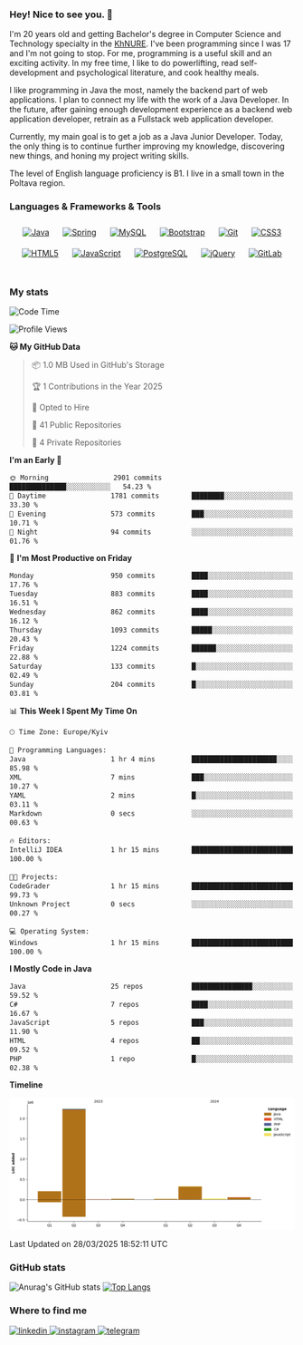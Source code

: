### Hey! Nice to see you. 👋

I'm 20 years old and getting Bachelor's degree in Computer Science and Technology
specialty in the [KhNURE][1]. I've been programming since I was 17 and I'm not going
to stop. For me, programming is a useful skill and an exciting activity. In my free
time, I like to do powerlifting, read self-development and psychological literature,
and cook healthy meals.

I like programming in Java the most, namely the backend part of web applications.
I plan to connect my life with the work of a Java Developer. In the future, after 
gaining enough development experience as a backend web application developer, 
retrain as a Fullstack web application developer. 

Currently, my main goal is to get a job as a Java Junior Developer. 
Today, the only thing is to continue further improving my knowledge, discovering 
new things, and honing my project writing skills.

The level of English language proficiency is B1. I live in a small town in the
Poltava region.

### Languages & Frameworks & Tools
<div align="center">  
<a href="https://www.java.com/" target="_blank"><img style="margin: 10px" src="https://profilinator.rishav.dev/skills-assets/java-original-wordmark.svg" alt="Java" height="50" /></a>
<a href="https://docs.spring.io/spring-framework/docs/3.0.x/reference/expressions.html#:~:text=The%20Spring%20Expression%20Language%20(SpEL,and%20basic%20string%20templating%20functionality." target="_blank"><img style="margin: 10px" src="https://profilinator.rishav.dev/skills-assets/springio-icon.svg" alt="Spring" height="50" /></a>
<a href="https://www.mysql.com/" target="_blank"><img style="margin: 10px" src="https://profilinator.rishav.dev/skills-assets/mysql-original-wordmark.svg" alt="MySQL" height="50" /></a>
<a href="https://getbootstrap.com/docs/3.4/javascript/" target="_blank"><img style="margin: 10px" src="https://profilinator.rishav.dev/skills-assets/bootstrap-plain.svg" alt="Bootstrap" height="50" /></a>  
<a href="https://github.com/" target="_blank"><img style="margin: 10px" src="https://profilinator.rishav.dev/skills-assets/git-scm-icon.svg" alt="Git" height="50" /></a>
<a href="https://www.w3schools.com/css/" target="_blank"><img style="margin: 10px" src="https://profilinator.rishav.dev/skills-assets/css3-original-wordmark.svg" alt="CSS3" height="50" /></a>  
<a href="https://en.wikipedia.org/wiki/HTML5" target="_blank"><img style="margin: 10px" src="https://profilinator.rishav.dev/skills-assets/html5-original-wordmark.svg" alt="HTML5" height="50" /></a>  
<a href="https://www.javascript.com/" target="_blank"><img style="margin: 10px" src="https://profilinator.rishav.dev/skills-assets/javascript-original.svg" alt="JavaScript" height="50" /></a>  
<a href="https://www.postgresql.org/" target="_blank"><img style="margin: 10px" src="https://profilinator.rishav.dev/skills-assets/postgresql-original-wordmark.svg" alt="PostgreSQL" height="50" /></a>  
<a href="https://jquery.com/" target="_blank"><img style="margin: 10px" src="https://profilinator.rishav.dev/skills-assets/jquery.png" alt="jQuery" height="50" /></a>
<a href="https://about.gitlab.com/" target="_blank"><img style="margin: 10px" src="https://profilinator.rishav.dev/skills-assets/gitlab.svg" alt="GitLab" height="50" /></a>  
</div>  

<br/>  

### My stats 

<!--START_SECTION:waka-->
![Code Time](http://img.shields.io/badge/Code%20Time-1%2C218%20hrs%2038%20mins-blue)

![Profile Views](http://img.shields.io/badge/Profile%20Views-0-blue)

**🐱 My GitHub Data** 

> 📦 1.0 MB Used in GitHub's Storage 
 > 
> 🏆 1 Contributions in the Year 2025
 > 
> 💼 Opted to Hire
 > 
> 📜 41 Public Repositories 
 > 
> 🔑 4 Private Repositories 
 > 
**I'm an Early 🐤** 

```text
🌞 Morning                2901 commits        ██████████████░░░░░░░░░░░   54.23 % 
🌆 Daytime                1781 commits        ████████░░░░░░░░░░░░░░░░░   33.30 % 
🌃 Evening                573 commits         ███░░░░░░░░░░░░░░░░░░░░░░   10.71 % 
🌙 Night                  94 commits          ░░░░░░░░░░░░░░░░░░░░░░░░░   01.76 % 
```
📅 **I'm Most Productive on Friday** 

```text
Monday                   950 commits         ████░░░░░░░░░░░░░░░░░░░░░   17.76 % 
Tuesday                  883 commits         ████░░░░░░░░░░░░░░░░░░░░░   16.51 % 
Wednesday                862 commits         ████░░░░░░░░░░░░░░░░░░░░░   16.12 % 
Thursday                 1093 commits        █████░░░░░░░░░░░░░░░░░░░░   20.43 % 
Friday                   1224 commits        ██████░░░░░░░░░░░░░░░░░░░   22.88 % 
Saturday                 133 commits         █░░░░░░░░░░░░░░░░░░░░░░░░   02.49 % 
Sunday                   204 commits         █░░░░░░░░░░░░░░░░░░░░░░░░   03.81 % 
```


📊 **This Week I Spent My Time On** 

```text
🕑︎ Time Zone: Europe/Kyiv

💬 Programming Languages: 
Java                     1 hr 4 mins         █████████████████████░░░░   85.98 % 
XML                      7 mins              ███░░░░░░░░░░░░░░░░░░░░░░   10.27 % 
YAML                     2 mins              █░░░░░░░░░░░░░░░░░░░░░░░░   03.11 % 
Markdown                 0 secs              ░░░░░░░░░░░░░░░░░░░░░░░░░   00.63 % 

🔥 Editors: 
IntelliJ IDEA            1 hr 15 mins        █████████████████████████   100.00 % 

🐱‍💻 Projects: 
CodeGrader               1 hr 15 mins        █████████████████████████   99.73 % 
Unknown Project          0 secs              ░░░░░░░░░░░░░░░░░░░░░░░░░   00.27 % 

💻 Operating System: 
Windows                  1 hr 15 mins        █████████████████████████   100.00 % 
```

**I Mostly Code in Java** 

```text
Java                     25 repos            ███████████████░░░░░░░░░░   59.52 % 
C#                       7 repos             ████░░░░░░░░░░░░░░░░░░░░░   16.67 % 
JavaScript               5 repos             ███░░░░░░░░░░░░░░░░░░░░░░   11.90 % 
HTML                     4 repos             ██░░░░░░░░░░░░░░░░░░░░░░░   09.52 % 
PHP                      1 repo              █░░░░░░░░░░░░░░░░░░░░░░░░   02.38 % 
```



**Timeline**

![Lines of Code chart](https://raw.githubusercontent.com/StasonMendelso/StasonMendelso/main/assets/bar_graph.png)


 Last Updated on 28/03/2025 18:52:11 UTC
<!--END_SECTION:waka-->

### GitHub stats
![Anurag's GitHub stats](https://github-readme-stats-sigma-five.vercel.app/api?username=stasonMendelso&show_icons=true&theme=transparent)
[![Top Langs](https://github-readme-stats-sigma-five.vercel.app/api/top-langs/?username=stasonMendelso)](https://github.com/stasonMendelso/github-readme-stats)
### Where to find me

<div align="start">
<a href="https://linkedin.com/in/stanislav-hlova-0b2a00265/" target="_blank">
<img src=https://img.shields.io/badge/linkedin-%231E77B5.svg?&style=for-the-badge&logo=linkedin&logoColor=white alt=linkedin style="margin-bottom: 5px;" />
</a>
<a href="https://instagram.com/stasonMendelson" target="_blank">
<img src=https://img.shields.io/badge/instagram-%23000000.svg?&style=for-the-badge&logo=instagram&logoColor=white alt=instagram style="margin-bottom: 5px;" />
</a> 
<a href="https://t.me/Stason_Mendelson" target="_blank">
<img src=https://img.shields.io/badge/telegram-%231E77B5.svg?&style=for-the-badge&logo=telegram&logoColor=white alt=telegram style="margin-bottom: 5px;" />
</a>  
</div>  

[1]:[https://nure.ua/en/]

